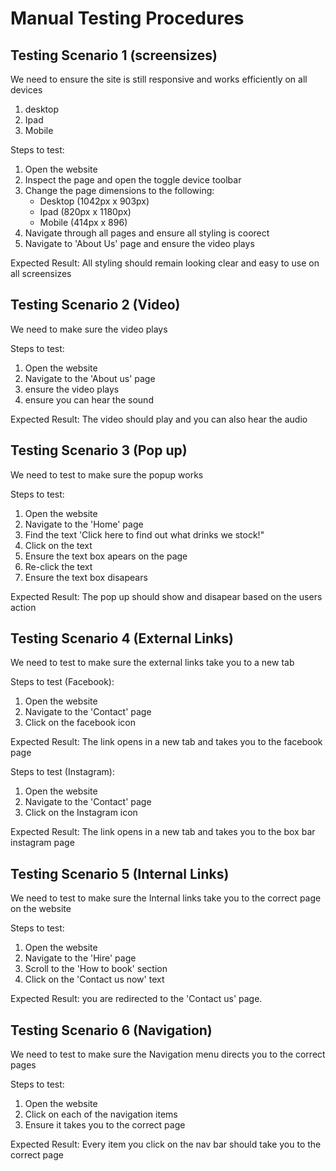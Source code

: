# Manual Testing Procedures

## Testing Scenario 1 (screensizes)
We need to ensure the site is still responsive and works efficiently on all devices 
1. desktop
2. Ipad
3. Mobile

Steps to test:
1. Open the website
2. Inspect the page and open the toggle device toolbar
3. Change the page dimensions to the following:
    - Desktop (1042px x 903px)
    - Ipad (820px x 1180px)
    - Mobile (414px x 896)
4. Navigate through all pages and ensure all styling is coorect
5. Navigate to 'About Us' page and ensure the video plays

Expected Result: All styling should remain looking clear and easy to use on all screensizes

## Testing Scenario 2 (Video)
We need to make sure the video plays

Steps to test:
1. Open the website
2. Navigate to the 'About us' page
3. ensure the video plays 
4. ensure you can hear the sound

Expected Result: The video should play and you can also hear the audio

## Testing Scenario 3 (Pop up)
We need to test to make sure the popup works

Steps to test:
1. Open the website
2. Navigate to the 'Home' page
3. Find the text 'Click here to find out what drinks we stock!" 
4. Click on the text
5. Ensure the text box apears on the page
6. Re-click the text
7. Ensure the text box disapears

Expected Result: The pop up should show and disapear based on the users action

## Testing Scenario 4 (External Links)
We need to test to make sure the external links take you to a new tab

Steps to test (Facebook):
1. Open the website
2. Navigate to the 'Contact' page
3. Click on the facebook icon

Expected Result: The link opens in a new tab and takes you to the facebook page

Steps to test (Instagram):
1. Open the website
2. Navigate to the 'Contact' page
3. Click on the Instagram icon

Expected Result: The link opens in a new tab and takes you to the box bar instagram page 

## Testing Scenario 5 (Internal Links)
We need to test to make sure the Internal links take you to the correct page on the website

Steps to test:
1. Open the website
2. Navigate to the 'Hire' page
3. Scroll to the 'How to book' section
4. Click on the 'Contact us now' text

Expected Result: you are redirected to the 'Contact us' page.

## Testing Scenario 6 (Navigation)
We need to test to make sure the Navigation menu directs you to the correct pages

Steps to test:
1. Open the website
2. Click on each of the navigation items
2. Ensure it takes you to the correct page

Expected Result: Every item you click on the nav bar should take you to the correct page